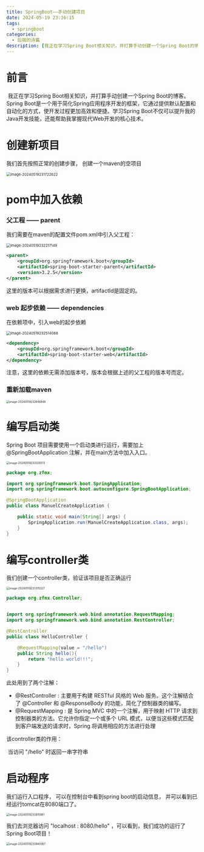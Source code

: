 ```yaml
---
title: SpringBoot——手动创建项目
date: 2024-05-19 23:16:15
tags: 
  - springboot
categories:
  - 后端的诗篇
description: [我正在学习Spring Boot相关知识，并打算手动创建一个Spring Boot的博客。Spring Boot是一个用于简化Spring应用程序开发的框架，它通过提供默认配置和自动化的方式，使开发过程更加高效和便捷。学习Spring Boot不仅可以提升我的Java开发技能，还能帮助我掌握现代Web开发的核心技术。]
---
```


# 前言

​	我正在学习Spring Boot相关知识，并打算手动创建一个Spring Boot的博客。Spring Boot是一个用于简化Spring应用程序开发的框架，它通过提供默认配置和自动化的方式，使开发过程更加高效和便捷。学习Spring Boot不仅可以提升我的Java开发技能，还能帮助我掌握现代Web开发的核心技术。



#  创建新项目

我们首先按照正常的创建步骤， 创建一个maven的空项目

<img src="2024-05-19/image-20240519231722622.png" alt="image-20240519231722622" style="zoom:67%;" />

# pom中加入依赖

### 父工程 —— parent

我们需要在maven的配置文件pom.xml中引入父工程：

<img src="2024-05-19/image-20240519232217149.png" alt="image-20240519232217149" style="zoom:67%;" />

```xml
<parent>
    <groupId>org.springframework.boot</groupId>
    <artifactId>spring-boot-starter-parent</artifactId>
    <version>3.2.5</version>
</parent>
```

这里的版本可以根据需求进行更换，artifactId是固定的。

### web 起步依赖 —— dependencies

在依赖项中，引入web的起步依赖

<img src="2024-05-19/image-20240519232514088.png" alt="image-20240519232514088" style="zoom:67%;" />

```xml
<dependency>
    <groupId>org.springframework.boot</groupId>
    <artifactId>spring-boot-starter-web</artifactId>
</dependency>
```

注意，这里的依赖无需添加版本号，版本会根据上述的父工程的版本号而定。

### 重新加载maven

<img src="2024-05-19/image-20240519232646948.png" alt="image-20240519232646948" style="zoom:50%;" />

# 编写启动类

Spring Boot 项目需要使用一个启动类进行运行，需要加上 @SpringBootApplication 注解，并在main方法中加入入口。

<img src="2024-05-19/image-20240519233028513.png" alt="image-20240519233028513" style="zoom:50%;" />

```java
package org.zfmx;

import org.springframework.boot.SpringApplication;
import org.springframework.boot.autoconfigure.SpringBootApplication;

@SpringBootApplication
public class ManuelCreateApplication {

    public static void main(String[] args) {
        SpringApplication.run(ManuelCreateApplication.class, args);
    }
}
```

# 编写controller类

我们创建一个controller类，验证该项目是否正确运行

<img src="2024-05-19/image-20240519233315327.png" alt="image-20240519233315327" style="zoom: 50%;" />

```java
package org.zfmx.Controller;


import org.springframework.web.bind.annotation.RequestMapping;
import org.springframework.web.bind.annotation.RestController;

@RestController
public class HelloController {

    @RequestMapping(value = "/hello")
    public String hello(){
        return "hello world!!!";
    }
}
```

此处用到了两个注解：

- @RestController  : 主要用于构建 RESTful 风格的 Web 服务。这个注解结合了 @Controller 和 @ResponseBody 的功能，简化了控制器类的编写。
- @RequestMapping : 是 Spring MVC 中的一个注解，用于映射 HTTP 请求到控制器类的方法。它允许你指定一个或多个 URL 模式，以便当这些模式匹配到客户端发送的请求时，Spring 将调用相应的方法进行处理

该controller类的作用：

​	当访问 "/hello" 时返回一串字符串

# 启动程序

我们运行入口程序， 可以在控制台中看到spring boot的启动信息， 并可以看到已经运行tomcat在8080端口了。

<img src="2024-05-19/image-20240519233815981.png" alt="image-20240519233815981" style="zoom:50%;" />

我们去浏览器访问 "localhost : 8080/hello" ，可以看到，我们成功的运行了Spring Boot项目！

<img src="2024-05-19/image-20240519233945067.png" alt="image-20240519233945067" style="zoom:50%;" />
